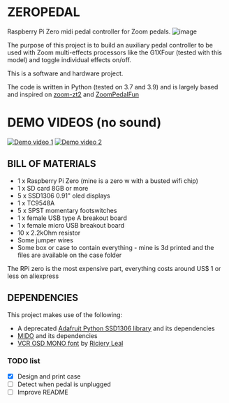 # ZEROPEDAL
Raspberry Pi Zero midi pedal controller for Zoom pedals. 
![image](https://user-images.githubusercontent.com/80787901/177228578-d2fa5671-2584-4918-82bc-0962e622f850.png)


The purpose of this project is to build an auxiliary pedal controller to be used with Zoom multi-effects processors like the G1XFour (tested with this model) and toggle individual effects on/off.

This is a software and hardware project.

The code is written in Python (tested on 3.7 and 3.9) and is largely based and inspired on [zoom-zt2](https://github.com/mungewell/zoom-zt2) and [ZoomPedalFun](https://github.com/shooking/ZoomPedalFun)

# DEMO VIDEOS (no sound)
[![Demo video 1](https://img.youtube.com/vi/D9xH5quKueQ/0.jpg)](https://www.youtube.com/watch?v=D9xH5quKueQ)
[![Demo video 2](https://img.youtube.com/vi/8XPy8AvLA0o/0.jpg)](https://www.youtube.com/watch?v=8XPy8AvLA0o)

## BILL OF MATERIALS
- 1 x Raspberry Pi Zero (mine is a zero w with a busted wifi chip)
- 1 x SD card 8GB or more
- 5 x SSD1306 0.91" oled displays
- 1 x TC9548A
- 5 x SPST momentary footswitches
- 1 x female USB type A breakout board
- 1 x female micro USB breakout board
- 10 x 2.2kOhm resistor 
- Some jumper wires
- Some box or case to contain everything - mine is 3d printed and the files are available on the case folder

The RPi zero is the most expensive part, everything costs around US$ 1 or less on aliexpress

## DEPENDENCIES
This project makes use of the following:
- A deprecated [Adafruit Python SSD1306 library](https://github.com/adafruit/Adafruit_Python_SSD1306) and its dependencies
- [MIDO](https://mido.readthedocs.io/en/latest/) and its dependencies
- [VCR OSD MONO font](https://www.dafont.com/vcr-osd-mono.font)  by [Riciery Leal](https://www.dafont.com/mrmanet.d5509)

### TODO list
- [x] Design and print case
- [ ] Detect when pedal is unplugged
- [ ] Improve README

